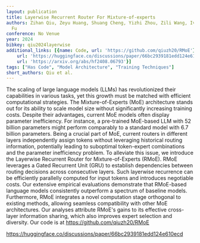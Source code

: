 ```yaml
---
layout: publication
title: Layerwise Recurrent Router For Mixture-of-experts
authors: Zihan Qiu, Zeyu Huang, Shuang Cheng, Yizhi Zhou, Zili Wang, Ivan Titov, Jie
  Fu
conference: No Venue
year: 2024
bibkey: qiu2024layerwise
additional_links: [{name: Code, url: 'https://github.com/qiuzh20/RMoE'}, {name: Code,
    url: 'https://huggingface.co/discussions/paper/66bc2939181edd124e610ecd'}, {name: Paper,
    url: 'https://arxiv.org/abs/hf2408.06793'}]
tags: ["Has Code", "Model Architecture", "Training Techniques"]
short_authors: Qiu et al.
---
```

The scaling of large language models (LLMs) has revolutionized their capabilities in various tasks, yet this growth must be matched with efficient computational strategies. The Mixture-of-Experts (MoE) architecture stands out for its ability to scale model size without significantly increasing training costs. Despite their advantages, current MoE models often display parameter inefficiency. For instance, a pre-trained MoE-based LLM with 52 billion parameters might perform comparably to a standard model with 6.7 billion parameters. Being a crucial part of MoE, current routers in different layers independently assign tokens without leveraging historical routing information, potentially leading to suboptimal token-expert combinations and the parameter inefficiency problem. To alleviate this issue, we introduce the Layerwise Recurrent Router for Mixture-of-Experts (RMoE). RMoE leverages a Gated Recurrent Unit (GRU) to establish dependencies between routing decisions across consecutive layers. Such layerwise recurrence can be efficiently parallelly computed for input tokens and introduces negotiable costs. Our extensive empirical evaluations demonstrate that RMoE-based language models consistently outperform a spectrum of baseline models. Furthermore, RMoE integrates a novel computation stage orthogonal to existing methods, allowing seamless compatibility with other MoE architectures. Our analyses attribute RMoE's gains to its effective cross-layer information sharing, which also improves expert selection and diversity. Our code is at https://github.com/qiuzh20/RMoE

https://huggingface.co/discussions/paper/66bc2939181edd124e610ecd